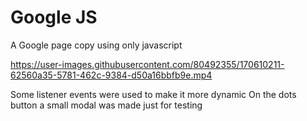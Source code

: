 # Google JS
 A Google page copy using only javascript
 

https://user-images.githubusercontent.com/80492355/170610211-62560a35-5781-462c-9384-d50a16bbfb9e.mp4


 Some listener events were used to make it more dynamic
 On the dots button a small modal was made just for testing
 
 

